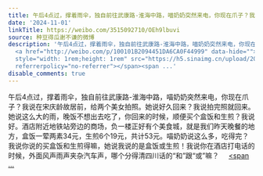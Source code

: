 ```yaml
---
title: 午后4点过，撑着雨伞，独自前往武康路-淮海中路，喵奶奶突然来电，你现在爪子？我说在宋庆龄故居前，给两个美女拍照。她说好久回来？我说拍完照就回来。她说这么...
date: '2024-11-01'
linkTitle: https://weibo.com/3515092710/OEh9lbuvi
source: 种豆得瓜谢不谦的微博
description: '午后4点过，撑着雨伞，独自前往武康路-淮海中路，喵奶奶突然来电，你现在爪子？我说在宋庆龄故居前，给两个美女拍照。她说好久回来？我说拍完照就回来。她说这么大的雨，晚饭不想出去吃了，你回来的时候，顺便买个盒饭和生煎？我说好。酒店附近地铁站旁边的商场，负一楼正好有个美食城，就是我们昨天晚餐的地方，盒饭一荤两素34元，生煎6个19元，共计53元。喵奶奶说这么多，吃得完？我说你说的买盒饭和生煎得嘛，她说我说的是盒饭或生煎！我说你在酒店打电话的时候，外面风声雨声夹杂汽车声，哪个分得清四川话的“和”跟“或”嘛？
  <a href="http://weibo.com/p/100101B2094451DA6CA0F44999" data-hide=""><span class="url-icon"><img
  style="width: 1rem;height: 1rem" src="https://h5.sinaimg.cn/upload/2015/09/25/3/timeline_card_small_location_default.png"
  referrerpolicy="no-referrer"></span><span ...'
disable_comments: true
---
```

午后4点过，撑着雨伞，独自前往武康路-淮海中路，喵奶奶突然来电，你现在爪子？我说在宋庆龄故居前，给两个美女拍照。她说好久回来？我说拍完照就回来。她说这么大的雨，晚饭不想出去吃了，你回来的时候，顺便买个盒饭和生煎？我说好。酒店附近地铁站旁边的商场，负一楼正好有个美食城，就是我们昨天晚餐的地方，盒饭一荤两素34元，生煎6个19元，共计53元。喵奶奶说这么多，吃得完？我说你说的买盒饭和生煎得嘛，她说我说的是盒饭或生煎！我说你在酒店打电话的时候，外面风声雨声夹杂汽车声，哪个分得清四川话的“和”跟“或”嘛？ <a href="http://weibo.com/p/100101B2094451DA6CA0F44999" data-hide=""><span class="url-icon"><img style="width: 1rem;height: 1rem" src="https://h5.sinaimg.cn/upload/2015/09/25/3/timeline_card_small_location_default.png" referrerpolicy="no-referrer"></span><span ...
